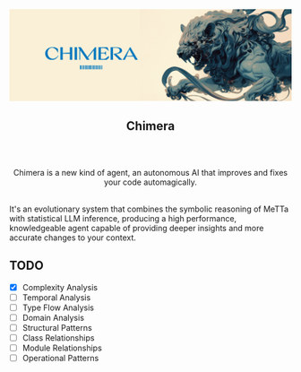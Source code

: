 <div align="center">
  <a>
    <img src="https://github.com/ChimeraMetta/Chimera/blob/main/assets/header.jpg?raw=true" alt="Logo">
  </a>

  <h2 align="center">Chimera</h2> <div style="height:30px"></div>

  <p align="center">
Chimera is a new kind of agent, an autonomous AI that improves and fixes your code automagically.
    <br />
    <br />
  </p>
</div>

It's an evolutionary system that combines the symbolic reasoning of MeTTa with statistical LLM inference, producing a 
high performance, knowledgeable agent capable of providing deeper insights and more accurate changes to your context.

## TODO

- [x] Complexity Analysis
- [ ] Temporal Analysis
- [ ] Type Flow Analysis
- [ ] Domain Analysis
- [ ] Structural Patterns
- [ ] Class Relationships
- [ ] Module Relationships
- [ ] Operational Patterns
